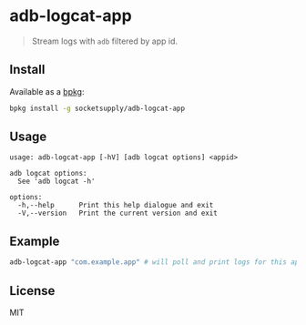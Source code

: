 adb-logcat-app
==============

> Stream logs with `adb` filtered by app id.

## Install

Available as a [bpkg](https://github.com/bpkg/bpkg):

```sh
bpkg install -g socketsupply/adb-logcat-app
```

## Usage

```
usage: adb-logcat-app [-hV] [adb logcat options] <appid>

adb logcat options:
  See 'adb logcat -h'

options:
  -h,--help      Print this help dialogue and exit
  -V,--version   Print the current version and exit
```

## Example

```sh
adb-logcat-app "com.example.app" # will poll and print logs for this application, forever
```

## License

MIT
